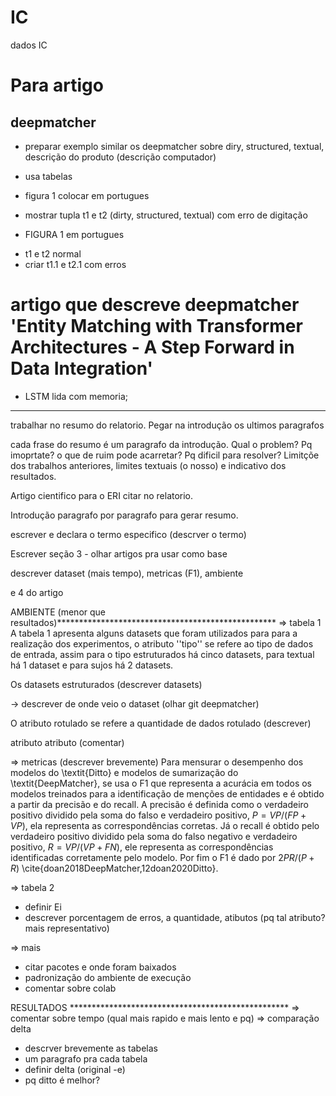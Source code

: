 # IC
dados IC

# Para artigo
## deepmatcher
* preparar exemplo similar os deepmatcher sobre diry, structured, textual, descrição do produto (descrição computador) 
* usa tabelas
* figura 1 colocar em portugues
* mostrar tupla t1 e t2 (dirty, structured, textual) com erro de digitação

* FIGURA 1 em portugues
 - t1 e t2 normal
 - criar t1.1 e t2.1 com erros 
 
 
 
 # artigo que descreve deepmatcher 'Entity Matching with Transformer Architectures - A Step Forward in Data Integration'
 * LSTM lida com memoria;



***********************************************************************************************************
trabalhar no resumo do relatorio. Pegar na introdução os ultimos paragrafos

cada frase do resumo é um paragrafo da introdução.
Qual o problem? Pq imoprtate? o que de ruim pode acarretar? Pq dificil para resolver? Limitçõe dos trabalhos anteriores,
limites textuais (o nosso) e indicativo dos resultados.

Artigo cientifico para o ERI citar no relatorio.

Introdução paragrafo por paragrafo para gerar resumo.



escrever e declara o termo especifico (descrver o termo)

Escrever seção 3 - olhar artigos pra usar como base

descrever dataset (mais tempo), metricas (F1), ambiente

e 4 do artigo

AMBIENTE (menor que resultados)**************************************************
=> tabela 1
A tabela 1 apresenta alguns datasets que foram utilizados
para para a realização dos experimentos, o atributo ''tipo'' 
se refere ao tipo de dados de entrada, assim para o tipo 
estruturados há cinco datasets, para textual há 1 dataset e 
para sujos há 2 datasets.

Os datasets estruturados (descrever datasets)

-> descrever de onde veio o dataset (olhar git deepmatcher)

O atributo rotulado se refere a quantidade de dados rotulado 
(descrever)

atributo atributo (comentar)


=> metricas (descrever brevemente)
Para mensurar o desempenho dos modelos do \textit{Ditto} e modelos de sumarização do \textit{DeepMatcher}, se usa o F1 que representa a acurácia em todos os modelos treinados para a identificação de menções de entidades e é obtido a partir da precisão e do recall. A precisão é definida como o verdadeiro positivo dividido pela soma do falso e verdadeiro positivo, $P = VP/(FP+VP)$, ela representa as correspondências corretas. Já o recall é obtido pelo verdadeiro positivo dividido pela soma do falso negativo e verdadeiro positivo, $R = VP/(VP+FN)$, ele representa as correspondências identificadas corretamente pelo modelo. Por fim o F1 é dado por $2PR/(P + R)$ \cite{doan2018DeepMatcher,12doan2020Ditto}.
 
 
 => tabela 2
 - definir Ei
 - descrever porcentagem de erros, a quantidade, atibutos 
 (pq tal atributo? mais representativo)
 
 => mais
 - citar pacotes e onde foram baixados
 - padronização do ambiente de execução
 - comentar sobre colab


RESULTADOS **************************************************
=> comentar sobre tempo (qual mais rapido e mais lento e pq)
=> comparação delta
 - descrver brevemente as tabelas
 - um paragrafo pra cada tabela
 - definir delta (original -e)
 - pq ditto é melhor?
